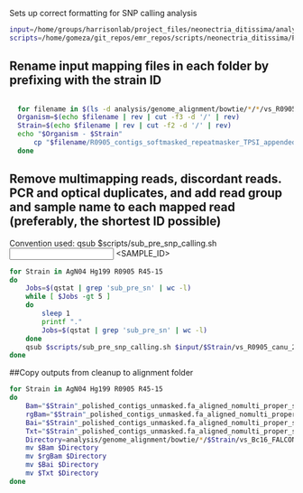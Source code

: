 Sets up correct formatting for SNP calling analysis

```bash
input=/home/groups/harrisonlab/project_files/neonectria_ditissima/analysis/genome_alignment/bowtie/*/
scripts=/home/gomeza/git_repos/emr_repos/scripts/neonectria_ditissima/Popgen_analysis/snp
```

## Rename input mapping files in each folder by prefixing with the strain ID

```bash

  for filename in $(ls -d analysis/genome_alignment/bowtie/*/*/vs_R0905_canu_2017); do
  Organism=$(echo $filename | rev | cut -f3 -d '/' | rev)
  Strain=$(echo $filename | rev | cut -f2 -d '/' | rev)
  echo "$Organism - $Strain"
      cp "$filename/R0905_contigs_softmasked_repeatmasker_TPSI_appended.fa_aligned.sam" "$filename/"$Strain"_softmasked_repeatmasker_TPSI_appended.fa_aligned.sam"
  done
```

## Remove multimapping reads, discordant reads. PCR and optical duplicates, and add read group and sample name to each mapped read (preferably, the shortest ID possible)
Convention used:
qsub $scripts/sub_pre_snp_calling.sh <INPUT SAM FILE> <SAMPLE_ID>

```bash
for Strain in AgN04 Hg199 R0905 R45-15
do
    Jobs=$(qstat | grep 'sub_pre_sn' | wc -l)
    while [ $Jobs -gt 5 ]
    do
        sleep 1
        printf "."
        Jobs=$(qstat | grep 'sub_pre_sn' | wc -l)
    done
    qsub $scripts/sub_pre_snp_calling.sh $input/$Strain/vs_R0905_canu_2017/"$Strain"_softmasked_repeatmasker_TPSI_appended.fa_aligned.sam $Strain
done
```


##Copy outputs from cleanup to alignment folder

```bash
for Strain in AgN04 Hg199 R0905 R45-15
do
    Bam="$Strain"_polished_contigs_unmasked.fa_aligned_nomulti_proper_sorted_nodup.bam
    rgBam="$Strain"_polished_contigs_unmasked.fa_aligned_nomulti_proper_sorted_nodup_rg.bam
    Bai="$Strain"_polished_contigs_unmasked.fa_aligned_nomulti_proper_sorted_nodup_rg.bam.bai
    Txt="$Strain"_polished_contigs_unmasked.fa_aligned_nomulti_proper_sorted_nodup.txt
    Directory=analysis/genome_alignment/bowtie/*/$Strain/vs_Bc16_FALCON/
    mv $Bam $Directory
    mv $rgBam $Directory
    mv $Bai $Directory
    mv $Txt $Directory
done
```
